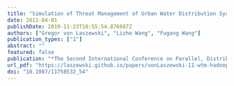 ```yaml
---
title: "Simulation of Threat Management of Urban Water Distribution Systems with Grid Workflow"
date: 2011-04-01
publishDate: 2019-11-23T10:55:54.876687Z
authors: ["Gregor von Laszewski", "Lizhe Wang", "Fugang Wang"]
publication_types: ["1"]
abstract: ""
featured: false
publication: "*The Second International Conference on Parallel, Distributed, Grid and Cloud Computing for Engineering*"
url_pdf: "https://laszewski.github.io/papers/vonLaszewski-11-wtm-hadoop.pdf"
doi: "10.1007/11758532_54"
---
```


